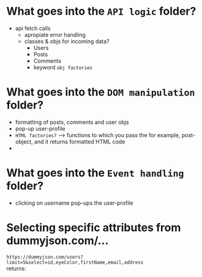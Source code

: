 # What goes into the `API logic` folder?
- api fetch calls
  - apropiate error handling
  - classes & objs for incoming data?
    - Users
    - Posts
    - Comments
    - keyword `obj factories`

# What goes into the `DOM manipulation` folder?
- formatting of posts, comments and user objs
- pop-up user-profile
- `HTML factories?` --> functions to which you pass the for example, post-object, and it returns formatted HTML code
- 

# What goes into the `Event handling` folder?
- clicking on username pop-ups the user-profile

# Selecting specific attributes from dummyjson.com/...
`https://dummyjson.com/users?limit=5&select=id,eyeColor,firstName,email,address`<br>
returns:
```json

```
    